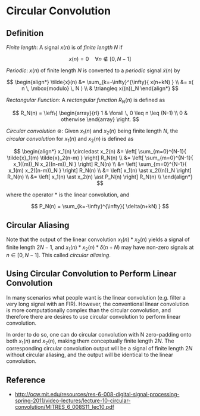 # Circular Convolution

## Definition

*Finite length*: A signal $x(n)$ is of *finite length $N$* if

$$
x(n) =0 \quad \forall n \notin \left[0, N-1 \right]
$$

*Periodic*: $x(n)$ of finite length $N$ is converted to a *periodic* signal $\tilde{x}(n)$ by

$$
\begin{align*}
\tilde{x}(n) &= \sum_{k=-\infty}^{\infty}{ x(n+kN) } \\
  &= x( n \, \mbox{modulo} \, N ) \\
  & \triangleq x((n))_N
\end{align*}
$$

*Rectangular Function*: A *rectangular function* $R_N(n)$ is defined as

$$
R_N(n) = \left\{  
  \begin{array}{rl}
    1 & \forall \, 0 \leq n \leq (N-1) \\
    0 & otherwise
  \end{array}
\right.
$$

*Circular convolution* $\circledast$: Given $x_1(n)$ and $x_2(n)$ being finite length $N$, the *circular convolution* for $x_1(n)$ and $x_2(n)$ is defined as

$$
\begin{align*}
x_1(n) \circledast x_2(n) &= \left[ \sum_{m=0}^{N-1}{ \tilde{x}_1(m) \tilde{x}_2(n-m) } \right] R_N(n) \\
 &= \left[ \sum_{m=0}^{N-1}{ x_1((m))_N x_2((n-m))_N } \right] R_N(n) \\
 &= \left[ \sum_{m=0}^{N-1}{ x_1(m) x_2((n-m))_N } \right] R_N(n) \\
 &= \left[  x_1(n) \ast x_2((n))_N \right] R_N(n) \\
 &= \left[  x_1(n) \ast x_2(n) \ast P_N(n) \right] R_N(n) \\
\end{align*}
$$

where the operator $\ast$ is the linear convolution, and

$$
P_N(n) = \sum_{k=-\infty}^{\infty}{ \delta(n+kN) }
$$

## Circular Aliasing

Note that the output of the linear convolution $x_1(n) \ast x_2(n)$ yields a signal of finite length $2N-1$, and $x_1(n) \ast x_2(n) \ast \delta(n+N)$ may have non-zero signals at $n \in [0,N-1]$. This called *circular aliasing*.

## Using Circular Convolution to Perform Linear Convolution

In many scenarios what people want is the linear convolution (e.g. filter a very long signal with an FIR). However, the conventional linear convolution is more computationally complex than the circular convolution, and therefore there are desires to use circular convolution to perform linear convolution.

In order to do so, one can do circular convolution with N zero-padding onto both $x_1(n)$ and $x_2(n)$, making them conceptually finite length $2N$. The corresponding circular convolution output will be a signal of finite length $2N$ without circular aliasing, and the output will be identical to the linear convolution.

## Reference

* http://ocw.mit.edu/resources/res-6-008-digital-signal-processing-spring-2011/video-lectures/lecture-10-circular-convolution/MITRES_6_008S11_lec10.pdf 